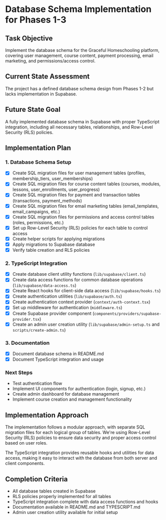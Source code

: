 # Database Schema Implementation for Phases 1-3

## Task Objective
Implement the database schema for the Graceful Homeschooling platform, covering user management, course content, payment processing, email marketing, and permissions/access control.

## Current State Assessment
The project has a defined database schema design from Phases 1-2 but lacks implementation in Supabase.

## Future State Goal
A fully implemented database schema in Supabase with proper TypeScript integration, including all necessary tables, relationships, and Row-Level Security (RLS) policies.

## Implementation Plan

### 1. Database Schema Setup
- [x] Create SQL migration files for user management tables (profiles, membership_tiers, user_memberships)
- [x] Create SQL migration files for course content tables (courses, modules, lessons, user_enrollments, user_progress)
- [x] Create SQL migration files for payment and transaction tables (transactions, payment_methods)
- [x] Create SQL migration files for email marketing tables (email_templates, email_campaigns, etc.)
- [x] Create SQL migration files for permissions and access control tables (roles, permissions, etc.)
- [x] Set up Row-Level Security (RLS) policies for each table to control access
- [x] Create helper scripts for applying migrations
- [x] Apply migrations to Supabase database
- [x] Verify table creation and RLS policies

### 2. TypeScript Integration
- [x] Create database client utility functions (`lib/supabase/client.ts`)
- [x] Create data access functions for common database operations (`lib/supabase/data-access.ts`)
- [x] Create React hooks for client-side data access (`lib/supabase/hooks.ts`)
- [x] Create authentication utilities (`lib/supabase/auth.ts`)
- [x] Create authentication context provider (`context/auth-context.tsx`)
- [x] Set up middleware for authentication (`middleware.ts`)
- [x] Create Supabase provider component (`components/providers/supabase-provider.tsx`)
- [x] Create an admin user creation utility (`lib/supabase/admin-setup.ts` and `scripts/create-admin.ts`)

### 3. Documentation
- [x] Document database schema in README.md
- [x] Document TypeScript integration and usage

### Next Steps
- Test authentication flow
- Implement UI components for authentication (login, signup, etc.)
- Create admin dashboard for database management
- Implement course creation and management functionality

## Implementation Approach
The implementation follows a modular approach, with separate SQL migration files for each logical group of tables. We're using Row-Level Security (RLS) policies to ensure data security and proper access control based on user roles.

The TypeScript integration provides reusable hooks and utilities for data access, making it easy to interact with the database from both server and client components.

## Completion Criteria
- All database tables created in Supabase
- RLS policies properly implemented for all tables
- TypeScript integration complete with data access functions and hooks
- Documentation available in README.md and TYPESCRIPT.md
- Admin user creation utility available for initial setup 